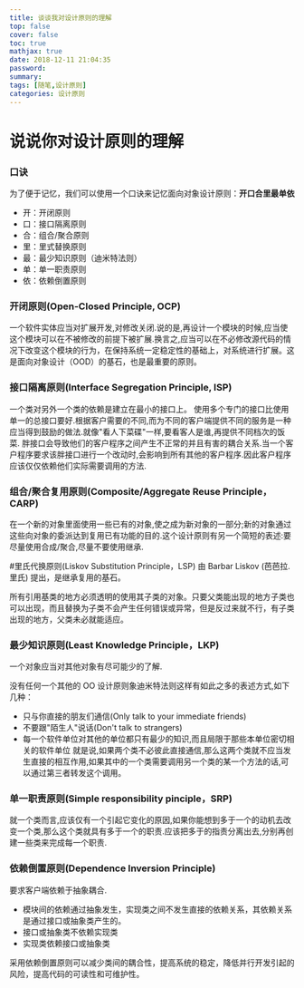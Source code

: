 ```yaml
---
title: 谈谈我对设计原则的理解
top: false
cover: false
toc: true
mathjax: true
date: 2018-12-11 21:04:35
password:
summary:
tags: [随笔,设计原则]
categories: 设计原则
---
```


# 说说你对设计原则的理解
### 口诀
为了便于记忆，我们可以使用一个口诀来记忆面向对象设计原则：**开口合里最单依**

- 开：开闭原则
- 口：接口隔离原则
- 合：组合/聚合原则
- 里：里式替换原则
- 最：最少知识原则（迪米特法则）
- 单：单一职责原则
- 依：依赖倒置原则

### 开闭原则(Open-Closed Principle, OCP)

一个软件实体应当对扩展开发,对修改关闭.说的是,再设计一个模块的时候,应当使这个模块可以在不被修改的前提下被扩展.换言之,应当可以在不必修改源代码的情况下改变这个模块的行为，在保持系统一定稳定性的基础上，对系统进行扩展。这是面向对象设计（OOD）的基石，也是最重要的原则。

### 接口隔离原则(Interface Segregation Principle, ISP)
一个类对另外一个类的依赖是建立在最小的接口上。
使用多个专门的接口比使用单一的总接口要好.根据客户需要的不同,而为不同的客户端提供不同的服务是一种应当得到鼓励的做法.就像"看人下菜碟"一样,要看客人是谁,再提供不同档次的饭菜.
胖接口会导致他们的客户程序之间产生不正常的并且有害的耦合关系.当一个客户程序要求该胖接口进行一个改动时,会影响到所有其他的客户程序.因此客户程序应该仅仅依赖他们实际需要调用的方法.
### 组合/聚合复用原则(Composite/Aggregate Reuse Principle，CARP)
在一个新的对象里面使用一些已有的对象,使之成为新对象的一部分;新的对象通过这些向对象的委派达到复用已有功能的目的.这个设计原则有另一个简短的表述:要尽量使用合成/聚合,尽量不要使用继承.

#里氏代换原则(Liskov Substitution Principle，LSP)
由 Barbar Liskov (芭芭拉.里氏) 提出，是继承复用的基石。

所有引用基类的地方必须透明的使用其子类的对象。只要父类能出现的地方子类也可以出现，而且替换为子类不会产生任何错误或异常，但是反过来就不行，有子类出现的地方，父类未必就能适应。

### 最少知识原则(Least Knowledge Principle，LKP)
一个对象应当对其他对象有尽可能少的了解.

没有任何一个其他的 OO 设计原则象迪米特法则这样有如此之多的表述方式,如下几种：

- 只与你直接的朋友们通信(Only talk to your immediate friends)
- 不要跟"陌生人"说话(Don't talk to strangers)
- 每一个软件单位对其他的单位都只有最少的知识,而且局限于那些本单位密切相关的软件单位
就是说,如果两个类不必彼此直接通信,那么这两个类就不应当发生直接的相互作用,如果其中的一个类需要调用另一个类的某一个方法的话,可以通过第三者转发这个调用。

### 单一职责原则(Simple responsibility pinciple，SRP)
就一个类而言,应该仅有一个引起它变化的原因,如果你能想到多于一个的动机去改变一个类,那么这个类就具有多于一个的职责.应该把多于的指责分离出去,分别再创建一些类来完成每一个职责.

### 依赖倒置原则(Dependence Inversion Principle)
要求客户端依赖于抽象耦合.

- 模块间的依赖通过抽象发生，实现类之间不发生直接的依赖关系，其依赖关系是通过接口或抽象类产生的。
- 接口或抽象类不依赖实现类
- 实现类依赖接口或抽象类


采用依赖倒置原则可以减少类间的耦合性，提高系统的稳定，降低并行开发引起的风险，提高代码的可读性和可维护性。

